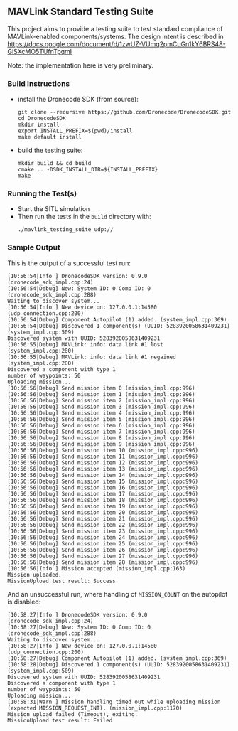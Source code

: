 ## MAVLink Standard Testing Suite

This project aims to provide a testing suite to test standard compliance of
MAVLink-enabled components/systems.
The design intent is described in https://docs.google.com/document/d/1zwUZ-VUmq2pmCuGn1kY6BRS48-GiSXcMO5TUfnTpqmI

Note: the implementation here is very preliminary.

### Build Instructions
- install the Dronecode SDK (from source):
  ```
  git clone --recursive https://github.com/Dronecode/DronecodeSDK.git
  cd DronecodeSDK
  mkdir install
  export INSTALL_PREFIX=$(pwd)/install
  make default install
  ```
- build the testing suite:
  ```
  mkdir build && cd build
  cmake .. -DSDK_INSTALL_DIR=${INSTALL_PREFIX}
  make
  ```
### Running the Test(s)
- Start the SITL simulation
- Then run the tests in the `build` directory with:
  ```
  ./mavlink_testing_suite udp://
  ```

### Sample Output
This is the output of a successful test run:
```
[10:56:54|Info ] DronecodeSDK version: 0.9.0 (dronecode_sdk_impl.cpp:24)
[10:56:54|Debug] New: System ID: 0 Comp ID: 0 (dronecode_sdk_impl.cpp:288)
Waiting to discover system...
[10:56:54|Info ] New device on: 127.0.0.1:14580 (udp_connection.cpp:200)
[10:56:54|Debug] Component Autopilot (1) added. (system_impl.cpp:369)
[10:56:54|Debug] Discovered 1 component(s) (UUID: 5283920058631409231) (system_impl.cpp:509)
Discovered system with UUID: 5283920058631409231
[10:56:55|Debug] MAVLink: info: data link #1 lost (system_impl.cpp:280)
[10:56:55|Debug] MAVLink: info: data link #1 regained (system_impl.cpp:280)
Discovered a component with type 1
number of waypoints: 50
Uploading mission...
[10:56:56|Debug] Send mission item 0 (mission_impl.cpp:996)
[10:56:56|Debug] Send mission item 1 (mission_impl.cpp:996)
[10:56:56|Debug] Send mission item 2 (mission_impl.cpp:996)
[10:56:56|Debug] Send mission item 3 (mission_impl.cpp:996)
[10:56:56|Debug] Send mission item 4 (mission_impl.cpp:996)
[10:56:56|Debug] Send mission item 5 (mission_impl.cpp:996)
[10:56:56|Debug] Send mission item 6 (mission_impl.cpp:996)
[10:56:56|Debug] Send mission item 7 (mission_impl.cpp:996)
[10:56:56|Debug] Send mission item 8 (mission_impl.cpp:996)
[10:56:56|Debug] Send mission item 9 (mission_impl.cpp:996)
[10:56:56|Debug] Send mission item 10 (mission_impl.cpp:996)
[10:56:56|Debug] Send mission item 11 (mission_impl.cpp:996)
[10:56:56|Debug] Send mission item 12 (mission_impl.cpp:996)
[10:56:56|Debug] Send mission item 13 (mission_impl.cpp:996)
[10:56:56|Debug] Send mission item 14 (mission_impl.cpp:996)
[10:56:56|Debug] Send mission item 15 (mission_impl.cpp:996)
[10:56:56|Debug] Send mission item 16 (mission_impl.cpp:996)
[10:56:56|Debug] Send mission item 17 (mission_impl.cpp:996)
[10:56:56|Debug] Send mission item 18 (mission_impl.cpp:996)
[10:56:56|Debug] Send mission item 19 (mission_impl.cpp:996)
[10:56:56|Debug] Send mission item 20 (mission_impl.cpp:996)
[10:56:56|Debug] Send mission item 21 (mission_impl.cpp:996)
[10:56:56|Debug] Send mission item 22 (mission_impl.cpp:996)
[10:56:56|Debug] Send mission item 23 (mission_impl.cpp:996)
[10:56:56|Debug] Send mission item 24 (mission_impl.cpp:996)
[10:56:56|Debug] Send mission item 25 (mission_impl.cpp:996)
[10:56:56|Debug] Send mission item 26 (mission_impl.cpp:996)
[10:56:56|Debug] Send mission item 27 (mission_impl.cpp:996)
[10:56:56|Debug] Send mission item 28 (mission_impl.cpp:996)
[10:56:56|Info ] Mission accepted (mission_impl.cpp:163)
Mission uploaded.
MissionUpload test result: Success
```

And an unsuccessful run, where handling of `MISSION_COUNT` on the autopilot is
disabled:
```
[10:58:27|Info ] DronecodeSDK version: 0.9.0 (dronecode_sdk_impl.cpp:24)
[10:58:27|Debug] New: System ID: 0 Comp ID: 0 (dronecode_sdk_impl.cpp:288)
Waiting to discover system...
[10:58:27|Info ] New device on: 127.0.0.1:14580 (udp_connection.cpp:200)
[10:58:27|Debug] Component Autopilot (1) added. (system_impl.cpp:369)
[10:58:28|Debug] Discovered 1 component(s) (UUID: 5283920058631409231) (system_impl.cpp:509)
Discovered system with UUID: 5283920058631409231
Discovered a component with type 1
number of waypoints: 50
Uploading mission...
[10:58:31|Warn ] Mission handling timed out while uploading mission (expected MISSION_REQUEST_INT). (mission_impl.cpp:1170)
Mission upload failed (Timeout), exiting.
MissionUpload test result: Failed
```
